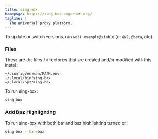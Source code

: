 ```yaml
---
title: sing-box
homepage: https://sing-box.sagernet.org/
tagline: |
  The universal proxy platform.
---
```


<!--
    Note: Delete this comment section.

    Need an example that has an **alias**? See `bat`.
    Need a Windows example using **msvc**? See `bat`.
-->

To update or switch versions, run `webi example@stable` (or `@v2`, `@beta`,
etc).

### Files

These are the files / directories that are created and/or modified with this
install:

```text
~/.config/envman/PATH.env
~/.local/bin/sing-box
~/.local/opt/sing-box
```

To run sing-box:

```sh
sing-box
```

### Add Baz Highlighting

To run sing-box with both bar and baz highlighting turned on:

```sh
sing-box --bar=baz
```
